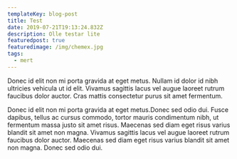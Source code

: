```yaml
---
templateKey: blog-post
title: Test
date: 2019-07-21T19:13:24.832Z
description: Olle testar lite
featuredpost: true
featuredimage: /img/chemex.jpg
tags:
  - mert
---
```

Donec id elit non mi porta gravida at eget metus. Nullam id dolor id nibh ultricies vehicula ut id elit. Vivamus sagittis lacus vel augue laoreet rutrum faucibus dolor auctor. Cras mattis consectetur purus sit amet fermentum.

Donec id elit non mi porta gravida at eget metus.Donec sed odio dui. Fusce dapibus, tellus ac cursus commodo, tortor mauris condimentum nibh, ut fermentum massa justo sit amet risus. Maecenas sed diam eget risus varius blandit sit amet non magna. Vivamus sagittis lacus vel augue laoreet rutrum faucibus dolor auctor. Maecenas sed diam eget risus varius blandit sit amet non magna. Donec sed odio dui.
